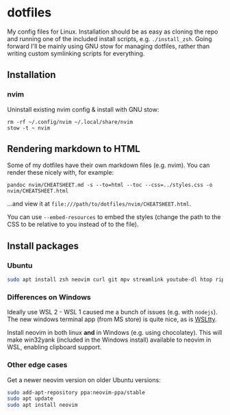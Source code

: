 # dotfiles

My config files for Linux. Installation should be as easy as cloning the repo and running one of the included install scripts, e.g. `./install_zsh`. Going forward I'll be mainly using GNU stow for managing dotfiles, rather than writing custom symlinking scripts for everything.

## Installation

### nvim

Uninstall existing nvim config & install with GNU stow:

```shell
rm -rf ~/.config/nvim ~/.local/share/nvim
stow -t ~ nvim
```

## Rendering markdown to HTML

Some of my dotfiles have their own markdown files (e.g. nvim). You can render these nicely with, for example:

```shell
pandoc nvim/CHEATSHEET.md -s --to=html --toc --css=../styles.css -o nvim/CHEATSHEET.html
```

...and view it at `file:///path/to/dotfiles/nvim/CHEATSHEET.html`.

You can use `--embed-resources` to embed the styles (change the path to the CSS to be relative to you instead of to the file).

## Install packages

### Ubuntu

```bash
sudo apt install zsh neovim curl git mpv streamlink youtube-dl htop ripgrep stow
```

### Differences on Windows

Ideally use WSL 2 - WSL 1 caused me a bunch of issues (e.g. with `nodejs`). The new windows terminal app (from MS store) is quite nice, as is [WSLtty](https://github.com/mintty/wsltty).

Install neovim in both linux **and** in Windows (e.g. using chocolatey). This will make win32yank (included in the Windows install) available to neovim in WSL, enabling clipboard support.

### Other edge cases

Get a newer neovim version on older Ubuntu versions:

```bash
sudo add-apt-repository ppa:neovim-ppa/stable
sudo apt update
sudo apt install neovim
```
